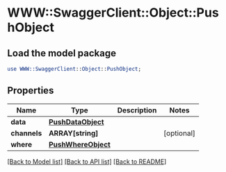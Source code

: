 # WWW::SwaggerClient::Object::PushObject

## Load the model package
```perl
use WWW::SwaggerClient::Object::PushObject;
```

## Properties
Name | Type | Description | Notes
------------ | ------------- | ------------- | -------------
**data** | [**PushDataObject**](PushDataObject.md) |  | 
**channels** | **ARRAY[string]** |  | [optional] 
**where** | [**PushWhereObject**](PushWhereObject.md) |  | 

[[Back to Model list]](../README.md#documentation-for-models) [[Back to API list]](../README.md#documentation-for-api-endpoints) [[Back to README]](../README.md)


